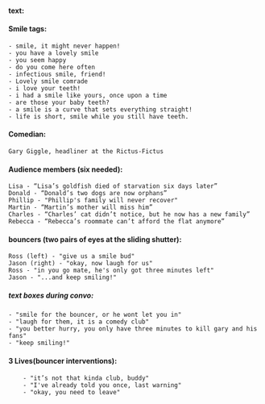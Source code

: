 #### text:


#### Smile tags:
    - smile, it might never happen!
    - you have a lovely smile
    - you seem happy 
    - do you come here often
    - infectious smile, friend!
    - Lovely smile comrade
    - i love your teeth!
    - i had a smile like yours, once upon a time
    - are those your baby teeth?
    - a smile is a curve that sets everything straight!
    - life is short, smile while you still have teeth.


#### Comedian:
    Gary Giggle, headliner at the Rictus-Fictus 

#### Audience members (six needed):
    Lisa - “Lisa’s goldfish died of starvation six days later”
    Donald - “Donald’s two dogs are now orphans”
    Phillip - "Phillip's family will never recover"
    Martin - “Martin’s mother will miss him”
    Charles - “Charles’ cat didn’t notice, but he now has a new family”
    Rebecca - “Rebecca’s roommate can’t afford the flat anymore”


#### bouncers (two pairs of eyes at the sliding shutter):
    Ross (left) - "give us a smile bud"
    Jason (right) - "okay, now laugh for us"
    Ross - "in you go mate, he's only got three minutes left"
    Jason - "...and keep smiling!"

##### text boxes during convo:
    - "smile for the bouncer, or he wont let you in"
    - "laugh for them, it is a comedy club"
    - "you better hurry, you only have three minutes to kill gary and his fans"
    - "keep smiling!"

#### 3 Lives(bouncer interventions):
        - "it’s not that kinda club, buddy"
        - "I've already told you once, last warning"
        - "okay, you need to leave"

